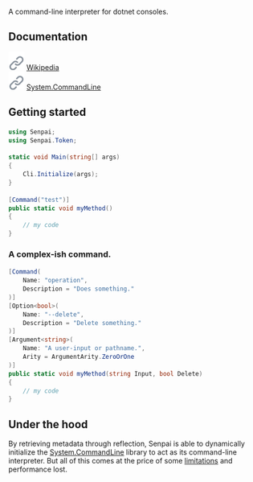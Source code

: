 A command-line interpreter for dotnet consoles.

## Documentation
![](https://raw.githubusercontent.com/imdying/senpai/main/res/link.svg) <a href="https://github.com/imdying/senpai/wiki/">Wikipedia</a>
</br>
![](https://raw.githubusercontent.com/imdying/senpai/main/res/link.svg) <a href="https://github.com/dotnet/command-line-api/tree/v2.0.0-beta3.22114.1/docs">System.CommandLine</a>

## Getting started
```C#
using Senpai;
using Senpai.Token;

static void Main(string[] args)
{
    Cli.Initialize(args);
}

[Command("test")]
public static void myMethod() 
{
    // my code
}
```

### A complex-ish command.
```C#
[Command(
    Name: "operation",
    Description = "Does something."
)]
[Option<bool>(
    Name: "--delete", 
    Description = "Delete something."
)]
[Argument<string>(
    Name: "A user-input or pathname.", 
    Arity = ArgumentArity.ZeroOrOne
)]
public static void myMethod(string Input, bool Delete) 
{
    // my code
}
```

## Under the hood
By retrieving metadata through reflection, Senpai is able to dynamically initialize the [System.CommandLine](https://github.com/dotnet/command-line-api) library to act as its command-line interpreter. But all of this comes at the price of some [limitations](/LIMITS.md) and performance lost.